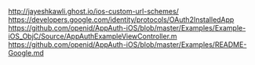 http://jayeshkawli.ghost.io/ios-custom-url-schemes/
https://developers.google.com/identity/protocols/OAuth2InstalledApp
https://github.com/openid/AppAuth-iOS/blob/master/Examples/Example-iOS_ObjC/Source/AppAuthExampleViewController.m
https://github.com/openid/AppAuth-iOS/blob/master/Examples/README-Google.md
